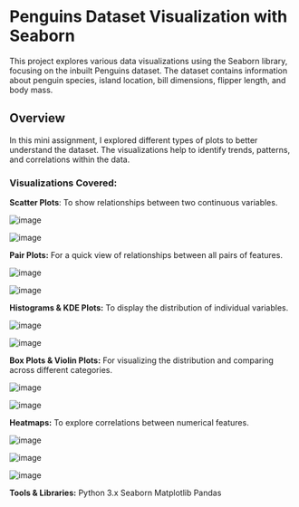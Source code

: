 # **Penguins Dataset Visualization with Seaborn**

This project explores various data visualizations using the Seaborn library, focusing on the inbuilt Penguins dataset. The dataset contains information about penguin species, island location, bill dimensions, flipper length, and body mass.

## **Overview**
In this mini assignment, I explored different types of plots to better understand the dataset. The visualizations help to identify trends, patterns, and correlations within the data.

### **Visualizations Covered:**

**Scatter Plots**: To show relationships between two continuous variables.

![image](https://github.com/user-attachments/assets/48ef5615-db84-4d53-9287-d880238d5537)

![image](https://github.com/user-attachments/assets/3269e788-2e04-4a7a-9c0b-d978a9c133d0)

**Pair Plots:** For a quick view of relationships between all pairs of features.

![image](https://github.com/user-attachments/assets/d14c5118-1b12-48ad-acd1-891f2a021517)

![image](https://github.com/user-attachments/assets/a3fefc3d-308c-47eb-944c-52adad784ec1)

**Histograms & KDE Plots:** To display the distribution of individual variables.

![image](https://github.com/user-attachments/assets/608a3a33-f769-49ef-922f-717e0776c7a7)

![image](https://github.com/user-attachments/assets/775278e2-fe96-41c3-a938-89d0d9deab07)

**Box Plots & Violin Plots:** For visualizing the distribution and comparing across different categories.

![image](https://github.com/user-attachments/assets/17ba655a-f1e3-41c1-8215-a8637d8df729)

![image](https://github.com/user-attachments/assets/7e025c1f-c713-48bc-acc7-89b991770915)

**Heatmaps:** To explore correlations between numerical features.

![image](https://github.com/user-attachments/assets/21da8643-ac32-4139-b6f4-430a65dad0ff)

![image](https://github.com/user-attachments/assets/5b0e43e3-8f62-4d97-b86a-a20cf57a821e)

![image](https://github.com/user-attachments/assets/d6e0c1cf-7b26-4fbe-97cf-45f83f761a63)



**Tools & Libraries:**
Python 3.x
Seaborn
Matplotlib
Pandas















